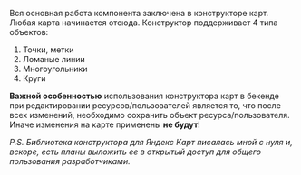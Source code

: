 Вся основная работа компонента заключена в конструкторе карт. Любая карта начинается отсюда.
Конструктор поддерживает 4 типа объектов:

1.  Точки, метки
2.  Ломаные линии
3.  Многоугольники
4.  Круги

**Важной особенностью** использования конструктора карт в бекенде при редактировании ресурсов/пользователей является то, что после всех изменений, необходимо сохранить объект ресурса/пользователя. Иначе изменения на карте применены **не будут**!

_P.S. Библиотека конструктора для Яндекс Карт писалась мной с нуля и, вскоре, есть планы выложить ее в открытый доступ для общего пользования разработчиками._